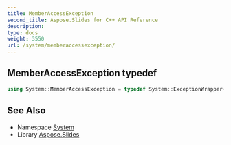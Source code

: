 ```yaml
---
title: MemberAccessException
second_title: Aspose.Slides for C++ API Reference
description: 
type: docs
weight: 3550
url: /system/memberaccessexception/
---
```

## MemberAccessException typedef




```cpp
using System::MemberAccessException = typedef System::ExceptionWrapper<Details_MemberAccessException >
```

## See Also

* Namespace [System](../)
* Library [Aspose.Slides](../../)
